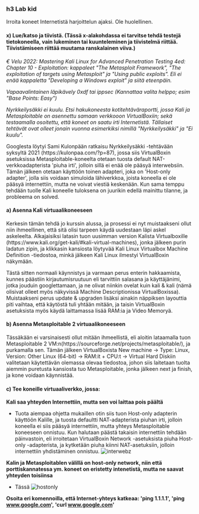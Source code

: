 ### h3 Lab kid

Irroita koneet Internetistä harjoittelun ajaksi. Ole huolellinen.

#### x) Lue/katso ja tiivistä. (Tässä x-alakohdassa ei tarvitse tehdä testejä tietokoneella, vain lukeminen tai kuunteleminen ja tiivistelmä riittää. Tiivistämiseen riittää muutama ranskalainen viiva.)
*€ Velu 2022: Mastering Kali Linux for Advanced Penetration Testing 4ed: Chapter 10 - Exploitation: kappaleet "The Metasploit Framework", "The exploitation of targets using Metasploit" ja "Using public exploits". Eli ei enää kappaletta "Developing a Windows exploit" ja siitä eteenpäin.*

*Vapaavalintainen läpikävely 0xdf tai ippsec (Kannattaa valita helppo; esim "Base Points: Easy")*

*Nyrkkeilysäkki ei kuulu. Etsi hakukoneesta kotitehtäväraportti, jossa Kali ja Metasploitable on asennettu samaan verkkooon VirtualBoxiin; sekä testaamalla osoitettu, että koneet on saatu irti Internetistä. Tällaiset tehtävät ovat olleet jonain vuonna esimerkiksi nimillä "Nyrkkeilysäkki" ja "Ei kuulu".*

<p>Googlesta löytyi Sami Kulonpään ratkaisu Nyrkkeilysäkki -tehtävään syksyltä 2021 (https://kulonpaa.com/?p=87), jossa siis VirtualBoxin asetuksissa Metasploitable-koneelta otetaan tuosta default NAT-verkkoadapterista 'piuha irti', jolloin sillä ei enää ole pääsyä interwebsiin. Tämän jälkeen otetaan käyttöön toinen adapteri, joka on 'Host-only adapter', jolla siis voidaan simuloida lähiverkkoa, joista koneella ei ole pääsyä internettiin, mutta ne voivat viestiä keskenään. Kun sama temppu tehdään tuolle Kali koneelle tuloksena on juurikin edellä mainittu tilanne, ja probleema on solved. </p>

#### a) Asenna Kali virtuaalikoneeseen

<p>Kerkesin tämän tehdä jo kurssin alussa, ja prosessi ei nyt muistaakseni ollut niin ihmeellinen, että sitä olisi tarpeen käydä uudestaan läpi askel askeleelta. Alkajaisiksi latasin tuon uusimman version Kalista Virtualboxille (https://www.kali.org/get-kali/#kali-virtual-machines), jonka jälkeen purin ladatun zipin, ja klikkasin kansiosta löytyvää Kali Linux Virtualbox Machine Definition -tiedostoa, minkä jälkeen Kali Linux ilmestyi VirtualBoxin näkymään.</p>

<p>Tästä sitten normaali käynnistys ja varmaan perus enterin hakkaamista, kunnes päästiin kirjautumisruutuun eli tarvittiin salasana ja käyttäjänimi, jotka jouduin googlettamaan, ja ne olivat niinkin ovelat kuin kali & kali (nämä olisivat olleet myös näkyvissä Machine Descriptionissa VirtualBoxissa). Muistaakseni perus update & upgraden lisäksi ainakin näppiksen layouttia piti vaihtaa, että käytöstä tuli yhtään mitään, ja taisin VirtualBoxin asetuksista myös käydä laittamassa lisää RAM:ia ja Video Memoryä.</p>



#### b) Asenna Metasploitable 2 virtuaalikoneeseen

<p>Tässäkään ei varsinaisesti ollut mitään ihmeellistä, eli aloitin lataamalla tuon Metasploitable 2 VM:n(https://sourceforge.net/projects/metasploitable/), ja purkamalla sen. Tämän jälkeen VirtualBoxista New machine -> Type: Linux, Version: Other Linux (64-bit) -> RAM:it + CPU:t -> Virtual Hard Diskiin valitetaan käytettävän olemassa olevaa tiedostoa, johon siis laitetaan tuolta aiemmin puretusta kansiosta tuo Metasploitable, jonka jälkeen next ja finish, ja kone voidaan käynnistää.</p>

#### c) Tee koneille virtuaaliverkko, jossa:

**Kali saa yhteyden Internettiin, mutta sen voi laittaa pois päältä**

- Tuota aiempaa ohjetta mukaillen otin siis tuon Host-only adapterin käyttöön Kalille, ja tuosta defaultti NAT-adapterista piuhan irti, jolloin koneella ei siis pääsyä internettiin, mutta yhteys Metasploitable koneeseen onnistuu. Kun halutaan päästä takaisin internettiin tehdään päinvastoin, eli irroitetaan VirtualBoxin Network -asetuksista piuha Host-only -adapterista, ja kytketään piuha kiinni NAT-asetuksiin, jolloin internettiin yhdistäminen onnistuu.
      ![interwebz](https://i.imgur.com/zUbJfmy.png)

**Kalin ja Metasploitablen välillä on host-only network, niin että porttiskannatessa ym. koneet on eristetty intenetistä, mutta ne saavat yhteyden toisiinsa**

- Tässä
      ![hostonly](https://i.imgur.com/yJEh8jK.png)

<p></p>

**Osoita eri komennoilla, että Internet-yhteys katkeaa: 'ping 1.1.1.1', 'ping www.google.com', 'curl www.google.com'**
